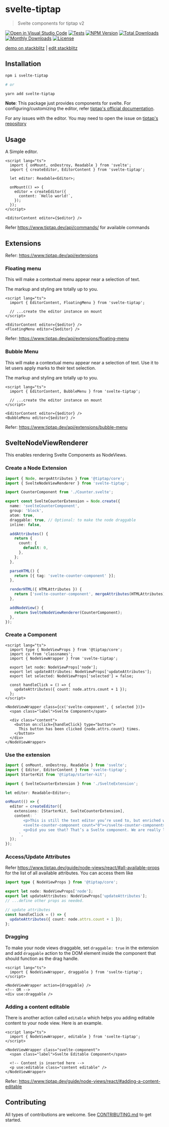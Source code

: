 # svelte-tiptap

> Svelte components for tiptap v2

[![Open in Visual Studio Code](https://open.vscode.dev/badges/open-in-vscode.svg)](https://open.vscode.dev/sibiraj-s/svelte-tiptap)
[![Tests](https://github.com/sibiraj-s/svelte-tiptap/actions/workflows/tests.yml/badge.svg)](https://github.com/sibiraj-s/svelte-tiptap/actions/workflows/tests.yml)
[![NPM Version](https://badgen.net/npm/v/svelte-tiptap)](https://www.npmjs.com/package/svelte-tiptap)
[![Total Downloads](https://badgen.net/npm/dt/svelte-tiptap)](https://www.npmjs.com/package/svelte-tiptap)
[![Monthly Downloads](https://badgen.net/npm/dm/svelte-tiptap)](https://www.npmjs.com/package/svelte-tiptap)
[![License](https://badgen.net/npm/license/svelte-tiptap)](https://github.com/sibiraj-s/svelte-tiptap/blob/master/LICENSE)

[demo on stackblitz](https://svelte-tiptap.stackblitz.io/) | [edit stackblitz](https://stackblitz.com/edit/svelte-tiptap)

## Installation

```bash
npm i svelte-tiptap

# or

yarn add svelte-tiptap
```

**Note**: This package just provides components for svelte. For configuring/customizing the editor, refer [tiptap's official documentation](https://www.tiptap.dev/).

For any issues with the editor. You may need to open the issue on [tiptap's repository](https://github.com/ueberdosis/tiptap/issues)

## Usage

A Simple editor.

```svelte
<script lang="ts">
  import { onMount, onDestroy, Readable } from 'svelte';
  import { createEditor, EditorContent } from 'svelte-tiptap';

  let editor: Readable<Editor>;

  onMount(() => {
    editor = createEditor({
      content: `Hello world!`,
    });
  });
</script>

<EditorContent editor={$editor} />
```

Refer https://www.tiptap.dev/api/commands/ for available commands

## Extensions

Refer: https://www.tiptap.dev/api/extensions

### Floating menu

This will make a contextual menu appear near a selection of text.

The markup and styling are totally up to you.

```svelte
<script lang="ts">
  import { EditorContent, FloatingMenu } from 'svelte-tiptap';

  // ...create the editor instance on mount
</script>

<EditorContent editor={$editor} />
<FloatingMenu editor={$editor} />
```

Refer: https://www.tiptap.dev/api/extensions/floating-menu

### Bubble Menu

This will make a contextual menu appear near a selection of text. Use it to let users apply marks to their text selection.

The markup and styling are totally up to you.

```svelte
<script lang="ts">
  import { EditorContent, BubbleMenu } from 'svelte-tiptap';

  // ...create the editor instance on mount
</script>

<EditorContent editor={$editor} />
<BubbleMenu editor={$editor} />
```

Refer: https://www.tiptap.dev/api/extensions/bubble-menu

## SvelteNodeViewRenderer

This enables rendering Svelte Components as NodeViews.

### Create a Node Extension

```ts
import { Node, mergeAttributes } from '@tiptap/core';
import { SvelteNodeViewRenderer } from 'svelte-tiptap';

import CounterComponent from './Counter.svelte';

export const SvelteCounterExtension = Node.create({
  name: 'svelteCounterComponent',
  group: 'block',
  atom: true,
  draggable: true, // Optional: to make the node draggable
  inline: false,

  addAttributes() {
    return {
      count: {
        default: 0,
      },
    };
  },

  parseHTML() {
    return [{ tag: 'svelte-counter-component' }];
  },

  renderHTML({ HTMLAttributes }) {
    return ['svelte-counter-component', mergeAttributes(HTMLAttributes)];
  },

  addNodeView() {
    return SvelteNodeViewRenderer(CounterComponent);
  },
});
```

### Create a Component

```svelte
<script lang="ts">
  import type { NodeViewProps } from '@tiptap/core';
  import cx from 'classnames';
  import { NodeViewWrapper } from 'svelte-tiptap';

  export let node: NodeViewProps['node'];
  export let updateAttributes: NodeViewProps['updateAttributes'];
  export let selected: NodeViewProps['selected'] = false;

  const handleClick = () => {
    updateAttributes({ count: node.attrs.count + 1 });
  };
</script>

<NodeViewWrapper class={cx('svelte-component', { selected })}>
  <span class="label">Svelte Component</span>

  <div class="content">
    <button on:click={handleClick} type="button">
      This button has been clicked {node.attrs.count} times.
    </button>
  </div>
</NodeViewWrapper>
```

### Use the extension

```ts
import { onMount, onDestroy, Readable } from 'svelte';
import { Editor, EditorContent } from 'svelte-tiptap';
import StarterKit from '@tiptap/starter-kit';

import { SvelteCounterExtension } from './SvelteExtension';

let editor: Readable<Editor>;

onMount(() => {
  editor = createEditor({
    extensions: [StarterKit, SvelteCounterExtension],
    content: `
        <p>This is still the text editor you’re used to, but enriched with node views.</p>
        <svelte-counter-component count="0"></svelte-counter-component>
        <p>Did you see that? That’s a Svelte component. We are really living in the future.</p>
      `,
  });
});
```

### Access/Update Attributes

Refer https://www.tiptap.dev/guide/node-views/react/#all-available-props for the list of all available attributes. You can access them like

```ts
import type { NodeViewProps } from '@tiptap/core';

export let node: NodeViewProps['node'];
export let updateAttributes: NodeViewProps['updateAttributes'];
// ...define other props as needed.

// update attributes
const handleClick = () => {
  updateAttributes({ count: node.attrs.count + 1 });
};
```

### Dragging

To make your node views draggable, set `draggable: true` in the extension and add `draggable` action to the DOM element inside the component that should function as the drag handle.

```svelte
<script lang="ts">
  import { NodeViewWrapper, draggable } from 'svelte-tiptap';
</script>

<NodeViewWrapper action={draggable} />
<!-- OR -->
<div use:draggable />
```

### Adding a content editable

There is another action called `editable` which helps you adding editable content to your node view. Here is an example.

```svelte
<script lang="ts">
  import { NodeViewWrapper, editable } from 'svelte-tiptap';
</script>

<NodeViewWrapper class="svelte-component">
  <span class="label">Svelte Editable Component</span>

  <!-- Content is inserted here -->
  <p use:editable class="content editable" />
</NodeViewWrapper>
```

Refer: https://www.tiptap.dev/guide/node-views/react/#adding-a-content-editable

## Contributing

All types of contributions are welcome. See [CONTRIBUTING.md](./.github/CONTRIBUTING.md) to get started.

